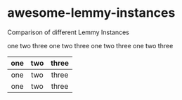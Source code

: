 # awesome-lemmy-instances
Comparison of different Lemmy Instances

<html>
<tr>
<td>one</td>
<td>two</td>
<td>three</td>
</tr>
<tr>
<td>one</td>
<td>two</td>
<td>three</td>
</tr>
<tr>
<td>one</td>
<td>two</td>
<td>three</td>
</tr>
<tr>
<td>one</td>
<td>two</td>
<td>three</td>
</tr>
</table>

| one | two | three |
| :---: | :---: | :---: |
| one | two | three |
| one | two | three |
